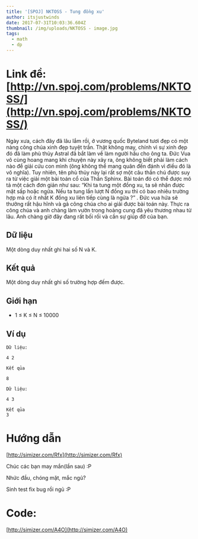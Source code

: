 ```yaml
---
title: '[SPOJ] NKTOSS - Tung đồng xu'
author: itsjustwinds
date: 2017-07-31T10:03:36.604Z
thumbnail: /img/uploads/NKTOSS - image.jpg
tags:
  - math
  - dp
---
```

# Link đề:[http://vn.spoj.com/problems/NKTOSS/](http://vn.spoj.com/problems/NKTOSS/)

Ngày xưa, cách đây đã lâu lắm rồi, ở vương quốc Byteland tươi đẹp có một nàng công chúa xinh đẹp tuyệt trần. Thật không may, chính vì sự xinh đẹp đó đã làm phù thủy Astral đã bắt làm về làm người hầu cho ông ta. Đức Vua vô cùng hoang mang khi chuyện này xảy ra, ông không biết phải làm cách nào để giải cứu con mình \(ông không thể mang quân đến đánh vì điều đó là vô nghĩa\). Tuy nhiên, tên phù thủy này lại rất sợ một câu thần chú được suy ra từ việc giải một bài toán cổ của Thần Sphinx. Bài toán đó có thể được mô tả một cách đơn giản như sau: “Khi ta tung một đồng xu, ta sẽ nhận được mặt sấp hoặc ngửa. Nếu ta tung lần lượt N đồng xu thì có bao nhiêu trường hợp mà có ít nhất K đồng xu liên tiếp cùng là ngửa ?” . Đức vua hứa sẽ thưởng rất hậu hĩnh và gả công chúa cho ai giải được bài toán này. Thực ra công chúa và anh chàng làm vườn trong hoàng cung đã yêu thương nhau từ lâu. Anh chàng giờ đây đang rất bối rối và cần sự giúp đỡ của bạn.

## Dữ liệu

Một dòng duy nhất ghi hai số N và K.

## Kết quả

Một dòng duy nhất ghi số trường hợp đếm được.

## Giới hạn

* 1 ≤ K ≤ N ≤ 10000

## Ví dụ

```
Dữ liệu:

4 2

Kết qủa

8
```

```
Dữ liệu:

4 3

Kết qủa
3
```


# Hướng dẫn 

[http://simizer.com/Rfx](http://simizer.com/Rfx)

Chúc các bạn may mắn(lần sau) :P

Nhức đầu, chóng mặt, mắc ngủ?

Sinh test fix bug rồi ngủ :P

# Code: 

[http://simizer.com/A4O](http://simizer.com/A4O)




